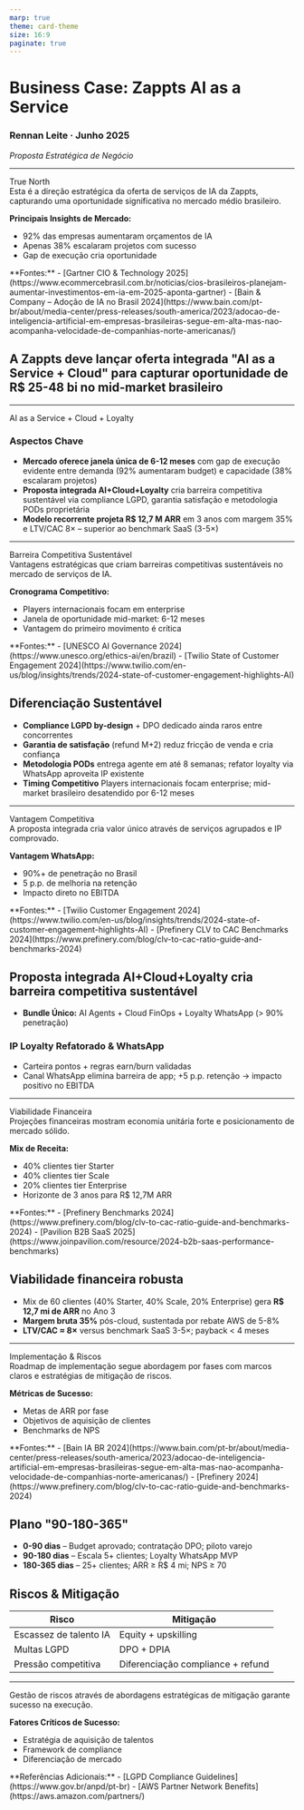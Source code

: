 ```yaml
---
marp: true
theme: card-theme
size: 16:9
paginate: true
---
```


<!-- _class: title -->

# Business Case: Zappts AI as a Service

### **Rennan Leite · Junho 2025**
*Proposta Estratégica de Negócio*

---

<!-- _class: card-single -->

<div class="slide-title">True North</div>

<div class="left-notes">
Esta é a direção estratégica da oferta de serviços de IA da Zappts, capturando uma oportunidade significativa no mercado médio brasileiro.

**Principais Insights de Mercado:**
- 92% das empresas aumentaram orçamentos de IA
- Apenas 38% escalaram projetos com sucesso
- Gap de execução cria oportunidade

<div class="sources">
**Fontes:**
- [Gartner CIO & Technology 2025](https://www.ecommercebrasil.com.br/noticias/cios-brasileiros-planejam-aumentar-investimentos-em-ia-em-2025-aponta-gartner)
- [Bain & Company – Adoção de IA no Brasil 2024](https://www.bain.com/pt-br/about/media-center/press-releases/south-america/2023/adocao-de-inteligencia-artificial-em-empresas-brasileiras-segue-em-alta-mas-nao-acompanha-velocidade-de-companhias-norte-americanas/)
</div>
</div>

## A Zappts deve lançar oferta integrada "AI as a Service + Cloud" para capturar oportunidade de R$ 25-48 bi no mid-market brasileiro

---

<!-- _class: card-single -->

<div class="slide-title">AI as a Service + Cloud + Loyalty</div>

### Aspectos Chave

- **Mercado oferece janela única de 6-12 meses** com gap de execução evidente entre demanda (92% aumentaram budget) e capacidade (38% escalaram projetos)
- **Proposta integrada AI+Cloud+Loyalty** cria barreira competitiva sustentável via compliance LGPD, garantia satisfação e metodologia PODs proprietária
- **Modelo recorrente projeta R$ 12,7 M ARR** em 3 anos com margem 35% e LTV/CAC 8× – superior ao benchmark SaaS (3-5×)

---

<!-- _class: card-single -->

<div class="slide-title">Barreira Competitiva Sustentável</div>

<div class="left-notes">
Vantagens estratégicas que criam barreiras competitivas sustentáveis no mercado de serviços de IA.

**Cronograma Competitivo:**
- Players internacionais focam em enterprise
- Janela de oportunidade mid-market: 6-12 meses
- Vantagem do primeiro movimento é crítica

<div class="sources">
**Fontes:**
- [UNESCO AI Governance 2024](https://www.unesco.org/ethics-ai/en/brazil)
- [Twilio State of Customer Engagement 2024](https://www.twilio.com/en-us/blog/insights/trends/2024-state-of-customer-engagement-highlights-AI)
</div>
</div>

## Diferenciação Sustentável

- **Compliance LGPD by-design** + DPO dedicado ainda raros entre concorrentes
- **Garantia de satisfação** (refund M+2) reduz fricção de venda e cria confiança
- **Metodologia PODs** entrega agente em até 8 semanas; refator loyalty via WhatsApp aproveita IP existente
- **Timing Competitivo** Players internacionais focam enterprise; mid-market brasileiro desatendido por 6-12 meses

---

<!-- _class: card-single -->

<div class="slide-title">Vantagem Competitiva</div>

<div class="left-notes">
A proposta integrada cria valor único através de serviços agrupados e IP comprovado.

**Vantagem WhatsApp:**
- 90%+ de penetração no Brasil
- 5 p.p. de melhoria na retenção
- Impacto direto no EBITDA

<div class="sources">
**Fontes:**
- [Twilio Customer Engagement 2024](https://www.twilio.com/en-us/blog/insights/trends/2024-state-of-customer-engagement-highlights-AI)
- [Prefinery CLV to CAC Benchmarks 2024](https://www.prefinery.com/blog/clv-to-cac-ratio-guide-and-benchmarks-2024)
</div>
</div>

## Proposta integrada AI+Cloud+Loyalty cria barreira competitiva sustentável

- **Bundle Único:** AI Agents + Cloud FinOps + Loyalty WhatsApp (> 90% penetração)

### IP Loyalty Refatorado & WhatsApp
- Carteira pontos + regras earn/burn validadas
- Canal WhatsApp elimina barreira de app; +5 p.p. retenção → impacto positivo no EBITDA

---

<!-- _class: card-single -->

<div class="slide-title">Viabilidade Financeira</div>

<div class="left-notes">
Projeções financeiras mostram economia unitária forte e posicionamento de mercado sólido.

**Mix de Receita:**
- 40% clientes tier Starter
- 40% clientes tier Scale  
- 20% clientes tier Enterprise
- Horizonte de 3 anos para R$ 12,7M ARR

<div class="sources">
**Fontes:**
- [Prefinery Benchmarks 2024](https://www.prefinery.com/blog/clv-to-cac-ratio-guide-and-benchmarks-2024)
- [Pavilion B2B SaaS 2025](https://www.joinpavilion.com/resource/2024-b2b-saas-performance-benchmarks)
</div>
</div>

## Viabilidade financeira robusta

- Mix de 60 clientes (40% Starter, 40% Scale, 20% Enterprise) gera **R$ 12,7 mi de ARR** no Ano 3
- **Margem bruta 35%** pós-cloud, sustentada por rebate AWS de 5-8%
- **LTV/CAC ≈ 8×** versus benchmark SaaS 3-5×; payback < 4 meses

---

<!-- _class: card-start -->

<div class="slide-title">Implementação & Riscos</div>

<div class="left-notes">
Roadmap de implementação segue abordagem por fases com marcos claros e estratégias de mitigação de riscos.

**Métricas de Sucesso:**
- Metas de ARR por fase
- Objetivos de aquisição de clientes
- Benchmarks de NPS

<div class="sources">
**Fontes:**
- [Bain IA BR 2024](https://www.bain.com/pt-br/about/media-center/press-releases/south-america/2023/adocao-de-inteligencia-artificial-em-empresas-brasileiras-segue-em-alta-mas-nao-acompanha-velocidade-de-companhias-norte-americanas/)
- [Prefinery 2024](https://www.prefinery.com/blog/clv-to-cac-ratio-guide-and-benchmarks-2024)
</div>
</div>

## Plano "90-180-365"

- **0-90 dias** – Budget aprovado; contratação DPO; piloto varejo
- **90-180 dias** – Escala 5+ clientes; Loyalty WhatsApp MVP
- **180-365 dias** – 25+ clientes; ARR ≥ R$ 4 mi; NPS ≥ 70


## Riscos & Mitigação

| Risco                   | Mitigação                        |
|-------------------------|----------------------------------|
| Escassez de talento IA  | Equity + upskilling              |
| Multas LGPD             | DPO + DPIA                       |
| Pressão competitiva     | Diferenciação compliance + refund |


---



<div class="left-notes">
Gestão de riscos através de abordagens estratégicas de mitigação garante sucesso na execução.

**Fatores Críticos de Sucesso:**
- Estratégia de aquisição de talentos
- Framework de compliance
- Diferenciação de mercado

<div class="sources">
**Referências Adicionais:**
- [LGPD Compliance Guidelines](https://www.gov.br/anpd/pt-br)
- [AWS Partner Network Benefits](https://aws.amazon.com/partners/)
</div>
</div>

<!-- _class: card-end -->